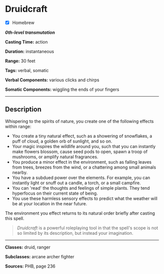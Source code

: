 # Druidcraft

- [x] Homebrew

***0th-level transmutation***

**Casting Time:** action

**Duration:** instantaneous

**Range:** 30 feet

**Tags:** verbal, somatic

**Verbal Components:** various clicks and chirps

**Somatic Components:** wiggling the ends of your fingers

---

## Description
Whispering to the spirits of nature, you create one of the following effects within range:
- You create a tiny natural effect, such as a showering of snowflakes, a puff of cloud, a golden orb of sunlight, and so on.
- Your magic inspires the wildlife around you, such that you can instantly make flowers blossom, cause seed pods to open, spawn a troop of mushrooms, or amplify natural fragrances.
- You produce a minor effect in the environment, such as falling leaves from trees, breezes from the wind, or a chattering among small animals nearby.
- You have a subdued power over the elements. For example, you can instantly light or snuff out a candle, a torch, or a small campfire.
- You can 'read' the thoughts and feelings of simple plants. They tend hyperfocus on their current state of being.
- You use these harmless sensory effects to predict what the weather will be at your location in the near future.

The environment you effect returns to its natural order briefly after casting this spell.

> *Druidcraft* is a powerful roleplaying tool in that the spell's scope is not so limited by its description, but instead your imagination.

---

**Classes:** druid, ranger

**Subclasses:** arcane archer fighter

**Sources:** PHB, page 236
